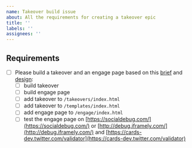 ```yaml
---
name: Takeover build issue
about: All the requirements for creating a takeover epic
title: ''
labels: ''
assignees: ''
---
```

## Requirements

- [ ] Please build a takeover and an engage page based on this [brief]() and [design]():
    - [ ] build takeover
    - [ ] build engage page
    - [ ] add takeover to `/takeovers/index.html`
    - [ ] add takeover to `/templates/index.html`
    - [ ] add engage page to `/engage/index.html`
    - [ ] test the engage page on [https://socialdebug.com/](https://socialdebug.com/) or [http://debug.iframely.com/](http://debug.iframely.com/) and [https://cards-dev.twitter.com/validator](https://cards-dev.twitter.com/validator)
